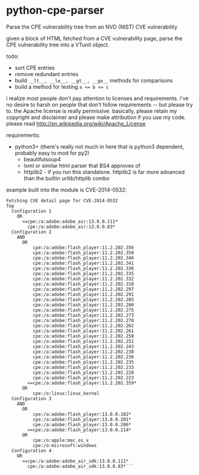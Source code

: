 python-cpe-parser
=================

Parse the CPE vulnerability tree from an NVD (NIST) CVE vulnerability

given a block of HTML fetched from a CVE vulnerability page, parse the CPE vulnerability tree into a VTunit object.

todo:
* sort CPE entries
* remove redundant entries
* build `__lt__, __le__, __gt__, __ge__` methods for comparisons
* build a method for testing `a <= b <= c`


i realize most people don't pay attention to licenses and requirements. i've no desire to harsh on people that
don't follow requirements -- but please try to. the Apache license is really permissive. basically, please retain
my copyright and disclaimer and please make attribution if you use my code. please read
http://en.wikipedia.org/wiki/Apache_License

requirements:
* python3+         (there's really not much in here that is python3 dependent, probably easy to mod for py2)
  *  beautifulsoup4
    * lxml or similar html parser that BS4 approves of
  *  httplib2 - if you run this standalone. httplib2 is far more advanced than the builtin urllib/httplib combo


example built into the module is CVE-2014-0532:

```david@scott ~ $ python cpe_parser.py
Fetching CVE detail page for CVE-2014-0532
Top
  Configuration 1
    OR
      <=cpe:/a:adobe:adobe_air:13.0.0.111*
        cpe:/a:adobe:adobe_air:13.0.0.83*
  Configuration 2
    AND
      OR
          cpe:/a:adobe:flash_player:11.2.202.356
          cpe:/a:adobe:flash_player:11.2.202.350
          cpe:/a:adobe:flash_player:11.2.202.346
          cpe:/a:adobe:flash_player:11.2.202.341
          cpe:/a:adobe:flash_player:11.2.202.336
          cpe:/a:adobe:flash_player:11.2.202.335
          cpe:/a:adobe:flash_player:11.2.202.332
          cpe:/a:adobe:flash_player:11.2.202.310
          cpe:/a:adobe:flash_player:11.2.202.297
          cpe:/a:adobe:flash_player:11.2.202.291
          cpe:/a:adobe:flash_player:11.2.202.285
          cpe:/a:adobe:flash_player:11.2.202.280
          cpe:/a:adobe:flash_player:11.2.202.275
          cpe:/a:adobe:flash_player:11.2.202.273
          cpe:/a:adobe:flash_player:11.2.202.270
          cpe:/a:adobe:flash_player:11.2.202.262
          cpe:/a:adobe:flash_player:11.2.202.261
          cpe:/a:adobe:flash_player:11.2.202.258
          cpe:/a:adobe:flash_player:11.2.202.251
          cpe:/a:adobe:flash_player:11.2.202.243
          cpe:/a:adobe:flash_player:11.2.202.238
          cpe:/a:adobe:flash_player:11.2.202.236
          cpe:/a:adobe:flash_player:11.2.202.235
          cpe:/a:adobe:flash_player:11.2.202.233
          cpe:/a:adobe:flash_player:11.2.202.228
          cpe:/a:adobe:flash_player:11.2.202.223
        <=cpe:/a:adobe:flash_player:11.2.202.359*
      OR
          cpe:/o:linux:linux_kernel
  Configuration 3
    AND
      OR
          cpe:/a:adobe:flash_player:13.0.0.182*
          cpe:/a:adobe:flash_player:13.0.0.201*
          cpe:/a:adobe:flash_player:13.0.0.206*
        <=cpe:/a:adobe:flash_player:13.0.0.214*
      OR
          cpe:/o:apple:mac_os_x
          cpe:/o:microsoft:windows
  Configuration 4
    OR
      <=cpe:/a:adobe:adobe_air_sdk:13.0.0.111*
        cpe:/a:adobe:adobe_air_sdk:13.0.0.83*```
